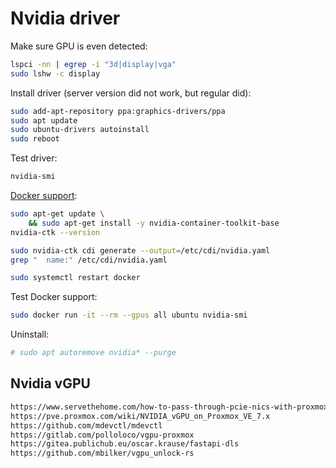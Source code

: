 # Nvidia driver

Make sure GPU is even detected:

```bash
lspci -nn | egrep -i "3d|display|vga"
sudo lshw -c display
```

Install driver (server version did not work, but regular did):

```bash
sudo add-apt-repository ppa:graphics-drivers/ppa
sudo apt update
sudo ubuntu-drivers autoinstall
sudo reboot
```

Test driver:

```bash
nvidia-smi
```

[Docker support](https://docs.nvidia.com/datacenter/cloud-native/container-toolkit/latest/install-guide.html):

```bash
sudo apt-get update \
    && sudo apt-get install -y nvidia-container-toolkit-base
nvidia-ctk --version

sudo nvidia-ctk cdi generate --output=/etc/cdi/nvidia.yaml
grep "  name:" /etc/cdi/nvidia.yaml

sudo systemctl restart docker
```

Test Docker support:

```bash
sudo docker run -it --rm --gpus all ubuntu nvidia-smi
```

Uninstall:

```bash
# sudo apt autoremove nvidia* --purge
```

## Nvidia vGPU

```bash
https://www.servethehome.com/how-to-pass-through-pcie-nics-with-proxmox-ve-on-intel-and-amd/
https://pve.proxmox.com/wiki/NVIDIA_vGPU_on_Proxmox_VE_7.x
https://github.com/mdevctl/mdevctl
https://gitlab.com/polloloco/vgpu-proxmox
https://gitea.publichub.eu/oscar.krause/fastapi-dls
https://github.com/mbilker/vgpu_unlock-rs
```
